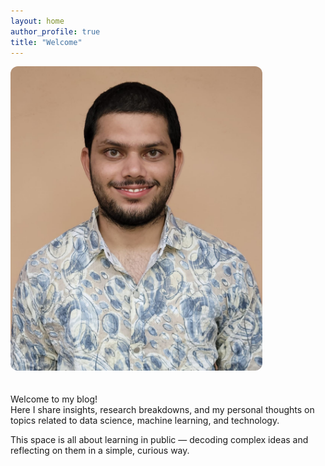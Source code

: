 ```yaml
---
layout: home
author_profile: true
title: "Welcome"
---
```


<img src="assets/images/gopal_image.jpg" alt="Welcome Photo" style="width:80%; border-radius: 12px; margin-bottom: 20px;" />

Welcome to my blog!  
Here I share insights, research breakdowns, and my personal thoughts on topics related to data science, machine learning, and technology.

This space is all about learning in public — decoding complex ideas and reflecting on them in a simple, curious way.
